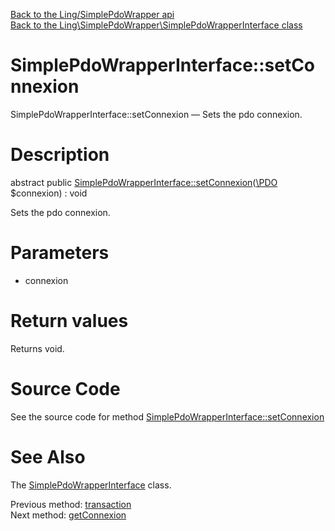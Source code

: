 [Back to the Ling/SimplePdoWrapper api](https://github.com/lingtalfi/SimplePdoWrapper/blob/master/doc/api/Ling/SimplePdoWrapper.md)<br>
[Back to the Ling\SimplePdoWrapper\SimplePdoWrapperInterface class](https://github.com/lingtalfi/SimplePdoWrapper/blob/master/doc/api/Ling/SimplePdoWrapper/SimplePdoWrapperInterface.md)


SimplePdoWrapperInterface::setConnexion
================



SimplePdoWrapperInterface::setConnexion — Sets the pdo connexion.




Description
================


abstract public [SimplePdoWrapperInterface::setConnexion](https://github.com/lingtalfi/SimplePdoWrapper/blob/master/doc/api/Ling/SimplePdoWrapper/SimplePdoWrapperInterface/setConnexion.md)([\PDO](https://www.php.net/manual/en/class.pdo.php) $connexion) : void




Sets the pdo connexion.




Parameters
================


- connexion

    


Return values
================

Returns void.








Source Code
===========
See the source code for method [SimplePdoWrapperInterface::setConnexion](https://github.com/lingtalfi/SimplePdoWrapper/blob/master/SimplePdoWrapperInterface.php#L206-L206)


See Also
================

The [SimplePdoWrapperInterface](https://github.com/lingtalfi/SimplePdoWrapper/blob/master/doc/api/Ling/SimplePdoWrapper/SimplePdoWrapperInterface.md) class.

Previous method: [transaction](https://github.com/lingtalfi/SimplePdoWrapper/blob/master/doc/api/Ling/SimplePdoWrapper/SimplePdoWrapperInterface/transaction.md)<br>Next method: [getConnexion](https://github.com/lingtalfi/SimplePdoWrapper/blob/master/doc/api/Ling/SimplePdoWrapper/SimplePdoWrapperInterface/getConnexion.md)<br>

